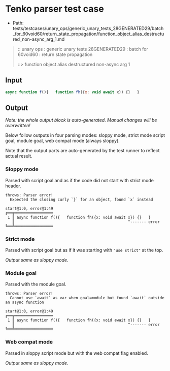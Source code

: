 # Tenko parser test case

- Path: tests/testcases/unary_ops/generic_unary_tests_28GENERATED29/batch_for_60void60/return_state_propagation/function_object_alias_destructured_non-async_arg_1.md

> :: unary ops : generic unary tests 28GENERATED29 : batch for 60void60 : return state propagation
>
> ::> function object alias destructured non-async arg 1

## Input

`````js
async function f(){   function fh({x: void await x}) {}   }
`````

## Output

_Note: the whole output block is auto-generated. Manual changes will be overwritten!_

Below follow outputs in four parsing modes: sloppy mode, strict mode script goal, module goal, web compat mode (always sloppy).

Note that the output parts are auto-generated by the test runner to reflect actual result.

### Sloppy mode

Parsed with script goal and as if the code did not start with strict mode header.

`````
throws: Parser error!
  Expected the closing curly `}` for an object, found `x` instead

start@1:0, error@1:49
╔══╦═════════════════
 1 ║ async function f(){   function fh({x: void await x}) {}   }
   ║                                                  ^------- error
╚══╩═════════════════

`````

### Strict mode

Parsed with script goal but as if it was starting with `"use strict"` at the top.

_Output same as sloppy mode._

### Module goal

Parsed with the module goal.

`````
throws: Parser error!
  Cannot use `await` as var when goal=module but found `await` outside an async function

start@1:0, error@1:49
╔══╦═════════════════
 1 ║ async function f(){   function fh({x: void await x}) {}   }
   ║                                                  ^------- error
╚══╩═════════════════

`````


### Web compat mode

Parsed in sloppy script mode but with the web compat flag enabled.

_Output same as sloppy mode._
